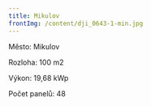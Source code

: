 ```yaml
---
title: Mikulov
frontImg: /content/dji_0643-1-min.jpg
---
```

Město: Mikulov

Rozloha:  100 m2

Výkon: 19,68 kWp

Počet panelů: 48
